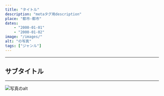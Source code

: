 ```yaml
---
title: "タイトル"
description: "metaタグ用description"
place: "都市-都市"
dates:
    - "2000-01-01"
    - "2000-01-02"
image: "/images/"
alt: "の写真"
tags: ["ジャンル"]
---
```


---
## サブタイトル
---

![写真のalt](/images/)
